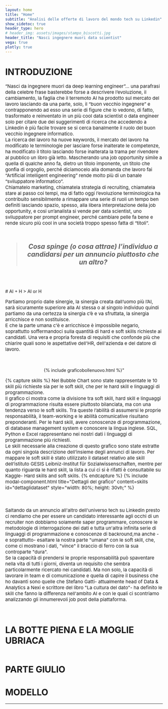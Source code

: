 ```yaml
---
layout: home
title: "Home"
subtitle: "Analisi delle offerte di lavoro del mondo tech su Linkedin"
show_sidetoc: true
header_type: hero
# header_img: assets/images/stampo_biscotti.jpg
header_title: "Nasci ingegnere muori data scientist"
vega: true
plotly: true
---
```


<style>
p {
    font-size: 15px; /* Modifica questo valore per adattarlo alle tue esigenze */
}
</style>

# INTRODUZIONE

<div class="justified">
<p>
“Nasci da ingegnere muori da deep learning engineer”… una parafrasi della celebre frase basterebbe forse a descrivere l’evoluzione, il cambiamento, la faglia che il terremoto AI ha prodotto sul mercato del lavoro lasciando da una parte, solo, il “buon vecchio ingegnere” e contrapponendo ad esso una serie di figure che lo vedono, di fatto, trasformato e reinventato in un più cool data scientist o data engineer solo per citare due dei suggerimenti di ricerca che accedendo a Linkedin è più facile trovare se si cerca banalmente il ruolo del buon vecchio ingegnere informatico.<br>
La ricerca del lavoro ha nuove keywords, il mercato del lavoro ha modificato le terminologie per lasciare forse inalterate le competenze, ha modificato il titolo lasciando forse inalterata la trama per rivendere al pubblico un libro già letto. Mascherando una job opportunity simile a quella di qualche anno fa, dietro un titolo imponente, un titolo che gonfia di orgoglio, perché diciamocelo alla domanda che lavoro fai “Artificial intelligent engineering” rende molto più di un banale “sviluppatore informatico”.<br>
Chiamatelo marketing, chiamatela strategia di recruiting, chiamatela stare al passo coi tempi, ma di fatto oggi l’evoluzione terminologica ha contribuito sensibilmente a rimappare una serie di ruoli un tempo ben definiti lasciando spazio, spesso, alla libera interpretazione della job opportunity, e cosi un’analista si vende per data scientist, uno sviluppatore per prompt engineer, perché cambiare pelle fa bene e rende sicuro più cool in una società troppo spesso fatta di “titoli”.<br>
</p>
</div>
<br>
<div>
<div class="container">
    <div class="row justify-content-center">
        <div class="col-lg-8">
            <blockquote style="font-size: 1.5em; font-weight: bold; font-style: italic; text-align: center;">
                Cosa spinge (o cosa attrae) l’individuo a candidarsi per un annuncio piuttosto che un altro?
            </blockquote>
        </div>
    </div>
</div>

</div>
<br>
<br>

<br>
# AI + H > AI or H

<div class="justified">
<p>
Partiamo proprio dalle sinergie, la sinergia creata dall’uomo più l’AI, sarà sicuramente superiore alla AI stessa o al singolo individuo quindi partiamo da una certezza la sinergia c’è e va sfruttata, la sinergia arricchisce e non sostituisce.<br>
E che la parte umana c'è e arricchisce è impossibile negarlo, soprattutto soffermandoci sulla quantità di hard e soft skills richieste ai candidati. Una vera e propria foresta di requisiti che confonde più che chiarire quali sono le aspettative dell'HR, dell'azienda e del datore di lavoro.<br>
</p>
<br>
<br>


<div style="display: flex; justify-content: center;">
{% include graficobollenuovo.html %}" 
</div>

{% capture skills %}
Nel Bubble Chart sono state rappresentate le 10 skill più richieste sia per le soft skill, che per le hard skill e linguaggi di programmazione.<br>
Il grafico ci mostra come la divisione tra soft skill, hard skill e linguaggi di programmazione risulta essere piuttosto bilanciata, ma con una tendenza verso le soft skills. Tra queste l’abilità di assumersi le proprie responsabilità, il team-working e le abilità comunicative risultano preponderanti. Per le hard skill, avere conoscenze di programmazione, di database management system e conoscere la lingua inglese. SQL, Python e Excel rappresentano nei nostri dati i linguaggi di programmazione più richiesti.<br>
Le skill necessarie alla creazione di questo grafico sono state estratte da ogni singola descrizione dell’insieme degli annunci di lavoro. Per mappare le soft skill è stato utilizzato il dataset relativo alle skill dell’istituto GESIS Leibniz-Institut für Sozialwissenschaften, mentre per quanto riguarda le hard skill, la lista a cui ci si è rifatti è consultabile su Kaggle- Hard skills and soft skills.
{% endcapture %}
{% include modal-component.html title="Dettagli del grafico" content=skills id="dettaglidataset" style="width: 80%; height: 30vh;" %}
<br>
<br>
<br>
<p>
Saltando da un annuncio all'altro dell'universo tech su Linkedin presto ci rendiamo che per essere un candidato interessante agli occhi di un recruiter non dobbiamo solamente saper programmare, conoscere le metodologie di interrogazione dei dati e tutta un'altra infinita serie di linguaggi di programmazione e conoscenze di backround,ma anche - e soprattutto- esaltare la nostra parte "umana" con le soft skill, che, come ci mostrano i dati, "vince" il braccio di ferro con la sua controparte "dura".<br> 
Se la capacità di prendersi le proprie responsabilità può spaventare nella vita di tutti i giorni, diventa un requisito che sembra particolarmente ricercato nei candidati. Ma non solo, la capacità di lavorare in team e di comunicazione e quella di capire il business che ho davanti sono quelle che Stefano Gatti- attualmente head of Data & Analytics a Nexi e scrittore del libro "La cultura del dato"- ha definito le skill che fanno la differenza nell'ambito AI e con le quali ci scontriamo analizzando gli innumerevoli job post della piattaforma. <br>
</p>
</div>
<br>

# LA BOTTE PIENA E LA MOGLIE UBRIACA 
<div style="display: flex; justify-content: center; align-items: center;">
  <div style="flex: 1; max-width: 100%;"><vegachart schema-url="{{site.baseurl}}/assets/charts/chart0 1.json"></vegachart></div>
  <div style="flex: 1; max-width: 100%;"><vegachart schema-url="{{site.baseurl}}/assets/charts/chart1 1.json"></vegachart></div>
  <div style="flex: 1; max-width: 100%;"><vegachart schema-url="{{site.baseurl}}/assets/charts/chart2 1.json"></vegachart></div>
</div>









# PARTE GIULIO

# MODELLO

---
